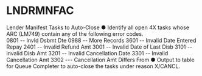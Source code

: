 # LNDRMNFAC
Lender Manifest Tasks to Auto-Close
● Identify all open 4X tasks whose ARC (LM749) contain any of the following error codes.  
     0801 -- Invld Dsbmt Dte
     0988 -- More Records
     3601 -- Invalid Date Entered Repay
     2401 -- Invalid Refund Amt
     3001 -- Invalid Date of Last Disb
     3101 -- invalid Disb Amt
     3201 -- Invalid Cancellation Date
     3301 -- Invalid Cancellation Amt
     3302 --- Cancellation Amt Differs From
● Output to table for Queue Completer to auto-close the tasks under reason X/CANCL.
